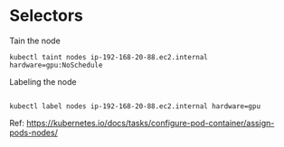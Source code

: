 # Selectors

Tain the node
```
kubectl taint nodes ip-192-168-20-88.ec2.internal hardware=gpu:NoSchedule
```

Labeling the node
```

kubectl label nodes ip-192-168-20-88.ec2.internal hardware=gpu
```

Ref: https://kubernetes.io/docs/tasks/configure-pod-container/assign-pods-nodes/ 